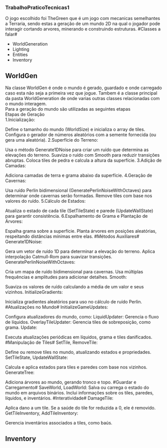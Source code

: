 ### TrabalhoPraticoTecnicas1 ###
O jogo escolhido foi TheGreen que é um jogo com mecanicas semelhantes a Terraria, sendo estas a geração de um mundo 2D na qual o jogador pode interagir cortando arvores, minerando e construindo estruturas.
#Classes a falar#
- WorldGeneration
- Lighting
- Entities
- Inventory

## WorldGen ##
Na classe WorldGen é onde o mundo é gerado, guardado e onde carregado caso esta não seja a primeira vez que jogue. Tambem é a classe principal da pasta WorldGeneration de onde varias outras classes relacionadas com o mundo interagem.  
Para a geração do mundo são utilizadas as seguintes etapas  
Etapas de Geração  
1.Inicialização:

Define o tamanho do mundo (WorldSize) e inicializa o array de tiles.
Configura o gerador de números aleatórios com a semente fornecida (ou gera uma aleatória).
2.Superfície do Terreno:

Usa o método Generate1DNoise para criar um ruído que determina as elevações do terreno.
Suaviza o ruído com Smooth para reduzir transições abruptas.
Coloca tiles de pedra e calcula a altura da superfície.
3.Adição de Camadas:

Adiciona camadas de terra e grama abaixo da superfície.
4.Geração de Cavernas:

Usa ruído Perlin bidimensional (GeneratePerlinNoiseWithOctaves) para determinar onde cavernas serão formadas.
Remove tiles com base nos valores do ruído.
5.Cálculo de Estados:

Atualiza o estado de cada tile (SetTileState) e parede (UpdateWallState) para garantir consistência.
6.Espalhamento de Grama e Plantação de Árvores:

Espalha grama sobre a superfície.
Planta árvores em posições aleatórias, respeitando distâncias mínimas entre elas.
#Métodos Auxiliares#
Generate1DNoise:

Gera um vetor de ruído 1D para determinar a elevação do terreno.
Aplica interpolação Catmull-Rom para suavizar transições.
GeneratePerlinNoiseWithOctaves:

Cria um mapa de ruído bidimensional para cavernas.
Usa múltiplas frequências e amplitudes para adicionar detalhes.
Smooth:

Suaviza os valores de ruído calculando a média de um valor e seus vizinhos.
InitializeGradients:

Inicializa gradientes aleatórios para uso no cálculo de ruído Perlin.
#Atualizações no Mundo#
InitializeGameUpdates:

Configura atualizadores do mundo, como:
LiquidUpdater: Gerencia o fluxo de líquidos.
OverlayTileUpdater: Gerencia tiles de sobreposição, como grama.
Update:

Executa atualizações periódicas em líquidos, grama e tiles danificados.
#Manipulação de Tiles#
SetTile, RemoveTile:

Define ou remove tiles no mundo, atualizando estados e propriedades.
SetTileState, UpdateWallState:

Calcula e aplica estados para tiles e paredes com base nos vizinhos.
GenerateTree:

Adiciona árvores ao mundo, gerando tronco e topo.
#Guardar e Carregamento#
SaveWorld, LoadWorld:
Salva ou carrega o estado do mundo em arquivos binários.
Inclui informações sobre os tiles, paredes, líquidos, e inventários.
#Interatividade#
DamageTile:

Aplica dano a um tile. Se a saúde do tile for reduzida a 0, ele é removido.
GetTileInventory, AddTileInventory:

Gerencia inventários associados a tiles, como baús.

## Inventory ##


